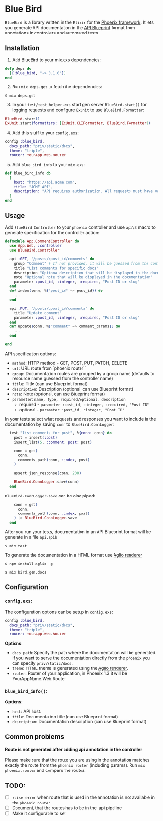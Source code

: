 # Blue Bird

`BlueBird` is a library written in the `Elixir` for the [Phoenix framework](http://www.phoenixframework.org/).
It lets you generate API documentation in the [API Blueprint](https://apiblueprint.org/) format from annotations in controllers and automated tests.


## Installation


1. Add BlueBird to your mix.exs dependencies:
```elixir
defp deps do
  [{:blue_bird, "~> 0.1.0"}]
end
```

2. Run `mix deps.get` to fetch the dependencies:
```
$ mix deps.get
```

3. In your `test/test_helper.exs` start gen server `BlueBird.start()` for logging requests and configure `ExUnit` to use `BlueBird.Formatter`:
```elixir
BlueBird.start()
ExUnit.start(formatters: [ExUnit.CLIFormatter, BlueBird.Formatter])
```

4. Add this stuff to your `config.exs`:
```elixir
config :blue_bird,
  docs_path: "priv/static/docs",
  theme: "triple",
  router: YourApp.Web.Router
```

5. Add `blue_bird_info` to your `mix.exs`:
```elixir
def blue_bird_info do
  [
    host: "https://api.acme.com",
    title: "ACME API",
    description: "API requires authorization. All requests must have valid `auth_token`"
  ]
end
```

## Usage

Add `BlueBird.Controller` to your `phoenix` controller and use `api\3` macro to generate specification for the controller action:

```elixir
defmodule App.CommentController do
  use App.Web, :controller
  use BlueBird.Controller

  api :GET, "/posts/:post_id/comments" do
    group "Comment" # If not provided, it will be guessed from the controller name (resource name)
    title "List comments for specific docs"
    description "Optiona description that will be displayed in the documentation"
    note "Optional note that will be displayed in the documentation"
    parameter :post_id, :integer, :required, "Post ID or slug"
  end
  def index(conn, %{"post_id" => post_id}) do
    ...
  end

  api :PUT, "/posts/:post_id/comments" do
    title "Update comment"
    parameter :post_id, :integer, :required, "Post ID or slug"
  end
  def update(conn, %{"comment" => comment_params}) do
    ...
  end

end
```

API specification options:

* `method`: HTTP method - GET, POST, PUT, PATCH, DELETE
* `url`: URL route from `phoenix router``
* `group`: Documentation routes are grouped by a group name (defaults to resource name guessed from the controller name)
* `title`: Title (can use Blueprint format)
* `description`: Description (optional, can use Blueprint format)
* `note`: Note (optional, can use Blueprint format)
* `parameter`: `name, type, required/optional, description`
  * required - `parameter :post_id, :integer, :required, "Post ID"`
  * optional - `parameter :post_id, :integer, "Post ID"`


In your tests select what requests and responses you want to include in the documentation by saving `conn` to `BlueBird.ConnLogger`:

```elixir
  test "list comments for post", %{conn: conn} do
    post = insert(:post)
    insert_list(5, :comment, post: post)

    conn = get(
      conn,
      comments_path(conn, :index, post)
    )

    assert json_response(conn, 200)

    BlueBird.ConnLogger.save(conn)
  end
```

`BlueBird.ConnLogger.save` can be also piped:

```elixir
    conn = get(
      conn,
      comments_path(conn, :index, post)
    ) |> BlueBird.ConnLogger.save
  end
```

After you run your tests, documentation in an API Blueprint format will be generate in a file `api.apib`

```
$ mix test
```

To generate the documentation in a HTML format use [Aglio renderer](https://github.com/danielgtaylor/aglio)

```
$ npm install aglio -g

$ mix bird.gen.docs
```


## Configuration

### `config.exs`:

The configuration options can be setup in `config.exs`:

```elixir
config :blue_bird,
  docs_path: "priv/static/docs",
  theme: "triple",
  router: YourApp.Web.Router
```

**Options**:

* `docs_path`: Specify the path where the documentation will be generated. If you want to serve the documentation directly from the `phoenix` you can specify `priv/static/docs`.
* `theme`: HTML theme is generated using the [Aglio renderer](https://github.com/danielgtaylor/aglio).
* `router`: Router of your application, in Phoenix 1.3 it will be YourAppName.Web.Router


### `blue_bird_info()`:

**Options**:

* `host`: API host.
* `title`: Documentation title (can use Blueprint format).
* `description`: Documentation description (can use Blueprint format).


## Common problems

#### Route is not generated after adding api annotation in the controller

Please make sure that the route you are using in the annotation matches exactly the route from the `phoenix router` (including params). Run `mix phoenix.routes` and compare the routes.

## TODO:

- [ ] `raise error` when route that is used in the annotation is not available in the `phoenix router`
- [ ] Document, that the routes has to be in the :api pipeline
- [ ] Make it configurable to set
